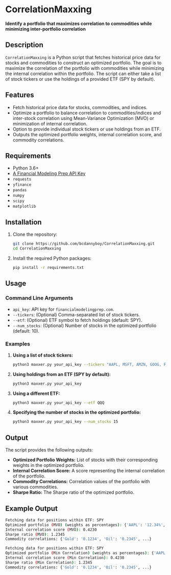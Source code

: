 # CorrelationMaxxing

**Identify a portfolio that maximizes correlation to commodities while minimizing inter-portfolio correlation**

## Description

`CorrelationMaxxing` is a Python script that fetches historical price data for stocks and commodities to construct an optimized portfolio. The goal is to maximize the correlation of the portfolio with commodities while minimizing the internal correlation within the portfolio. The script can either take a list of stock tickers or use the holdings of a provided ETF (SPY by default).

## Features

- Fetch historical price data for stocks, commodities, and indices.
- Optimize a portfolio to balance correlation to commodities/indices and inter-stock correlation using Mean-Variance Optimization (MVO) or minimization of internal correlation.
- Option to provide individual stock tickers or use holdings from an ETF.
- Outputs the optimized portfolio weights, internal correlation score, and commodity correlations.

## Requirements

- Python 3.6+
- [A Financial Modeling Prep API Key](https://site.financialmodelingprep.com/)
- `requests`
- `yfinance`
- `pandas`
- `numpy`
- `scipy`
- `matplotlib`

## Installation

1. Clone the repository:
   ```sh
   git clone https://github.com/bcdannyboy/CorrelationMaxxing.git
   cd CorrelationMaxxing
   ```

2. Install the required Python packages:
   ```sh
   pip install -r requirements.txt
   ```

## Usage

### Command Line Arguments

- `api_key`: API key for `financialmodelingprep.com`.
- `--tickers`: (Optional) Comma-separated list of stock tickers.
- `--etf`: (Optional) ETF symbol to fetch holdings (default: SPY).
- `--num_stocks`: (Optional) Number of stocks in the optimized portfolio (default: 10).

### Examples

1. **Using a list of stock tickers:**
   ```sh
   python3 maxxer.py your_api_key --tickers "AAPL, MSFT, AMZN, GOOG, FB, TSLA, NVDA, JPM, JNJ, V"
   ```

2. **Using holdings from an ETF (SPY by default):**
   ```sh
   python3 maxxer.py your_api_key
   ```

3. **Using a different ETF:**
   ```sh
   python3 maxxer.py your_api_key --etf QQQ
   ```

4. **Specifying the number of stocks in the optimized portfolio:**
   ```sh
   python3 maxxer.py your_api_key --num_stocks 15
   ```

## Output

The script provides the following outputs:

- **Optimized Portfolio Weights:** List of stocks with their corresponding weights in the optimized portfolio.
- **Internal Correlation Score:** A score representing the internal correlation of the portfolio.
- **Commodity Correlations:** Correlation values of the portfolio with various commodities.
- **Sharpe Ratio:** The Sharpe ratio of the optimized portfolio.

## Example Output

```sh
Fetching data for positions within ETF: SPY
Optimized portfolio (MVO) (weights as percentages): {'AAPL': '12.34%', 'MSFT': '11.56%', 'GOOG': '10.78%', ...}
Internal correlation score (MVO): 0.4230
Sharpe ratio (MVO): 1.2345
Commodity correlations: {'Gold': '0.1234', 'Oil': '0.2345', ...}
```

```sh
Fetching data for positions within ETF: SPY
Optimized portfolio (Min Correlation) (weights as percentages): {'AAPL': '12.34%', 'MSFT': '11.56%', 'GOOG': '10.78%', ...}
Internal correlation score (Min Correlation): 0.4230
Sharpe ratio (Min Correlation): 1.2345
Commodity correlations: {'Gold': '0.1234', 'Oil': '0.2345', ...}
```